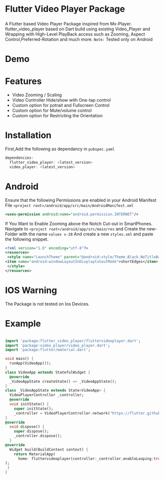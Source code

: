 # Flutter Video Player Package
### 
 A Flutter based Video Player Package inspired from Mx-Player.
flutter_video_player based on Dart build using existing Video_Player and Wrapping with High-Level PlayBack access such as Zooming, Aspect Control,Preferred-Rotation and much more.
``Note:`` Tested only on Android 




# Demo


# Features
*  Video Zooming / Scaling  
*  Video Controller Hide/show with One-tap control
*  Custom option for potrait and Fullscreen Control
*  Custom option for Mute/volume control
*  Custom option for Restricting the Orientation
# Installation
First,Add the following as dependancy in ``pubspec.yaml``
```dart
dependencies:
  flutter_video_player: <latest_version>
  video_player: <latest_version>
  ```
  # Android
  Ensure that the following Permissions are enabled in your Android Manifest File ```<project root>/android/app/src/main/AndroidManifest.xml```
  ```xml
 <uses-permission android:name="android.permission.INTERNET"/>
  ```
  
   If You Want to Enable Zooming above the Notch Cut-out in SmartPhones.
   Navigate to ```<project root>/android/app/src/main/res``` and Create the new-Folder with the name ```values v-28``` And create a new ```styles.xml``` and paste the following snippet.
   
   ```xml
<?xml version="1.0" encoding="utf-8"?>
<resources>
    <style name="LaunchTheme" parent="@android:style/Theme.Black.NoTitleBar">
<item name="android:windowLayoutInDisplayCutoutMode">shortEdges</item>
    </style>
</resources>
```

# IOS Warning 
The Package is not tested on Ios Devices.

# Example
```dart

import 'package:flutter_video_player/fluttervideoplayer.dart';
import 'package:video_player/video_player.dart';
import 'package:flutter/material.dart';

void main() {
  runApp(VideoApp());
}
class VideoApp extends StatefulWidget {
  @override
  _VideoAppState createState() => _VideoAppState();
}
class _VideoAppState extends State<VideoApp> {
  VideoPlayerController _controller;
  @override
  void initState() {
    super.initState();
    _controller = VideoPlayerController.network("https://flutter.github.io/assets-for-api-docs/assets/videos/butterfly.mp4");//Specify the url/filePath/asset Path.
}
@override
  void dispose() {
    super.dispose();
    _controller.dispose();
  }
@override
  Widget build(BuildContext context) {
    return MaterialApp(
      home: fluttervideoplayer(controller:_controller,enableLooping:true,enableScaling:true,flutterVolume:0.5,allowonlylandscape:false,),
);
 }
}
```
